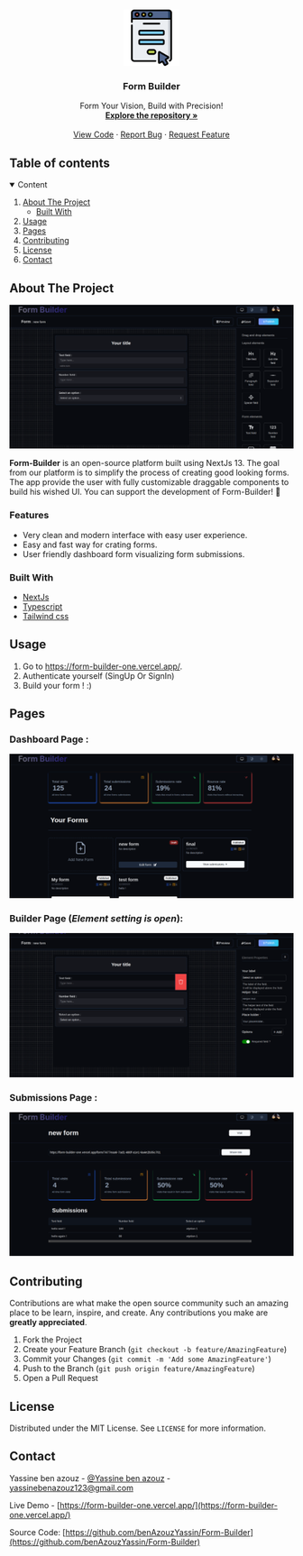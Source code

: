 <br />
<p align="center">
  <a href="https://github.com/benAzouzYassin/Form-Builder">
    <img src="logo.png" alt="Logo" width="100" height="100">
  </a>

  <h3 align="center">Form Builder</h3>

  <p align="center">
    Form Your Vision, Build with Precision!
    <br />
    <a href="https://github.com/benAzouzYassin/Form-Builder"><strong>Explore the repository »</strong></a>
    <br />
    <br />
    <a href="https://github.com/benAzouzYassin/Form-Builder">View Code</a>
    ·
    <a href="https://github.com/benAzouzYassin/Form-Builder/issues">Report Bug</a>
    ·
    <a href="https://github.com/benAzouzYassin/Form-Builder/issues">Request Feature</a>
  </p>
</p>

<!-- TABLE OF CONTENTS -->
## Table of contents
<details open="open">
  <summary>Content</summary>
  <ol>
    <li>
      <a href="#about-the-project">About The Project</a>
      <ul>
        <li><a href="#built-with">Built With</a></li>
      </ul>
    </li>
    <li><a href="#usage">Usage</a></li>
    <li><a href="#pages">Pages</a></li>
    <li><a href="#contributing">Contributing</a></li>
    <li><a href="#license">License</a></li>
    <li><a href="#contact">Contact</a></li>
  </ol>
</details>

<!-- ABOUT THE PROJECT -->
## About The Project

<p align="center">
    <img src="builder.png" alt="Screenshot">
</p>

<b>Form-Builder</b> is an open-source platform built using NextJs 13. The goal from our platform is to simplify the process of creating good looking forms.
The app provide the user with fully customizable draggable components to build his wished UI.
You can support the development of Form-Builder! 🌟

### Features

* Very clean and modern interface with easy user experience.
* Easy and fast way for crating forms.
* User friendly dashboard form visualizing form submissions.

### Built With

* [NextJs](https://en.wikipedia.org/wiki/Next.js)
* [Typescript](https://en.wikipedia.org/wiki/TypeScript)
* [Tailwind css](https://en.wikipedia.org/wiki/Tailwind_CSS)

## Usage
1. Go to https://form-builder-one.vercel.app/.
2. Authenticate yourself (SingUp Or SignIn)
3. Build your form ! :)

<!-- ROADMAP -->
## Pages

### Dashboard Page :
<p align="center">
    <img src="dash.png" alt="Screenshot">
</p>

### Builder Page (***Element setting is open***):
<p align="center">
    <img src="builder-2.png" alt="Screenshot">
</p>

### Submissions Page  :
<p align="center">
    <img src="submissions.png" alt="Screenshot">
</p>





<!-- CONTRIBUTING -->
## Contributing

Contributions are what make the open source community such an amazing place to be learn, inspire, and create. Any contributions you make are **greatly appreciated**.

1. Fork the Project
2. Create your Feature Branch (`git checkout -b feature/AmazingFeature`)
3. Commit your Changes (`git commit -m 'Add some AmazingFeature'`)
4. Push to the Branch (`git push origin feature/AmazingFeature`)
5. Open a Pull Request



<!-- LICENSE -->
## License

Distributed under the MIT License. See `LICENSE` for more information.



<!-- CONTACT -->
## Contact

Yassine ben azouz - [@Yassine ben azouz](https://www.linkedin.com/in/yassine-ben-azouz-724782242/) - yassinebenazouz123@gmail.com

Live Demo - [https://form-builder-one.vercel.app/](https://form-builder-one.vercel.app/)

Source Code: [https://github.com/benAzouzYassin/Form-Builder](https://github.com/benAzouzYassin/Form-Builder)
